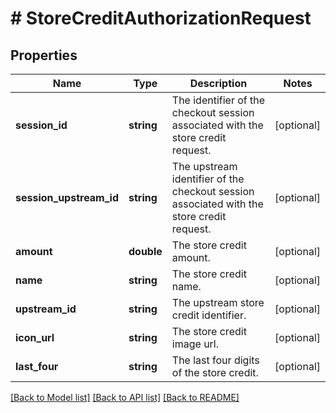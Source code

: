 # # StoreCreditAuthorizationRequest

## Properties

Name | Type | Description | Notes
------------ | ------------- | ------------- | -------------
**session_id** | **string** | The identifier of the checkout session associated with the store credit request. | [optional] 
**session_upstream_id** | **string** | The upstream identifier of the checkout session associated with the store credit request. | [optional] 
**amount** | **double** | The store credit amount. | [optional] 
**name** | **string** | The store credit name. | [optional] 
**upstream_id** | **string** | The upstream store credit identifier. | [optional] 
**icon_url** | **string** | The store credit image url. | [optional] 
**last_four** | **string** | The last four digits of the store credit. | [optional] 

[[Back to Model list]](../../README.md#documentation-for-models) [[Back to API list]](../../README.md#documentation-for-api-endpoints) [[Back to README]](../../README.md)


